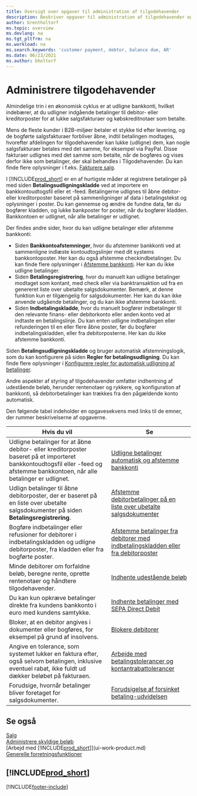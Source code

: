```yaml
---
title: Oversigt over opgaver til administration af tilgodehavender
description: Beskriver opgaver til administration af tilgodehavender og udligning af betalinger til debitor- eller kreditorposter.
author: brentholtorf
ms.topic: overview
ms.devlang: na
ms.tgt_pltfrm: na
ms.workload: na
ms.search.keywords: 'customer payment, debtor, balance due, AR'
ms.date: 06/23/2021
ms.author: bholtorf
---
```

# Administrere tilgodehavender

Almindelige trin i en økonomisk cyklus er at udligne bankkonti, hvilket indebærer, at du udligner indgående betalinger til debitor- eller kreditorposter for at lukke salgsfakturaer og købskreditnotaer som betalte.

Mens de fleste kunder i B2B-miljøer betaler et stykke tid efter levering, og de bogførte salgsfakturaer forbliver åbne, indtil betalingen modtages, hvorefter afdelingen for tilgodehavender kan lukke (udligne) dem, kan nogle salgsfakturaer betales med det samme, for eksempel via PayPal. Disse fakturaer udlignes med det samme som betalte, når de bogføres og vises derfor ikke som betalinger, der skal behandles i Tilgodehavender. Du kan finde flere oplysninger i f.eks. [Fakturere salg](sales-how-invoice-sales.md).  

I [!INCLUDE[prod_short](includes/prod_short.md)] er en af hurtigste måder at registrere betalinger på med siden **Betalingsudligningskladde** ved at importere en bankkontoudtogsfil eller et -feed. Betalingerne udlignes til åbne debitor- eller kreditorposter baseret på sammenligninger af data i betalingstekst og oplysninger i poster. Du kan gennemse og ændre de fundne data, før du bogfører kladden, og lukke bankposter for poster, når du bogfører kladden. Bankkontoen er udlignet, når alle betalinger er udlignet.

Der findes andre sider, hvor du kan udligne betalinger eller afstemme bankkonti:

* Siden **Bankkontoafstemninger**, hvor du afstemmer bankkonti ved at sammenligne indlæste kontoudtogslinjer med dit systems bankkontoposter. Her kan du også afstemme checkindbetalinger. Du kan finde flere oplysninger i [Afstemme bankkonti](bank-how-reconcile-bank-accounts-separately.md). Her kan du ikke udligne betalinger.
* Siden **Betalingsregistrering**, hvor du manuelt kan udligne betalinger modtaget som kontant, med check eller via banktransaktion ud fra en genereret liste over ubetalte salgsdokumenter. Bemærk, at denne funktion kun er tilgængelig for salgsdokumenter. Her kan du kan ikke anvende udgående betalinger, og du kan ikke afstemme bankkonti.
* Siden **Indbetalingskladde**, hvor du manuelt bogfører indbetalinger til den relevante finans- eller debitorkonto eller anden konto ved at indtaste en betalingslinje. Du kan enten udligne indbetalingen eller refunderingen til en eller flere åbne poster, før du bogfører indbetalingskladden, eller fra debitorposterne. Her kan du ikke afstemme bankkonti.

Siden **Betalingsudligningskladde** og bruger automatisk afstemningslogik, som du kan konfigurere på siden **Regler for betalingsudligning**. Du kan finde flere oplysninger i [Konfigurere regler for automatisk udligning af betalinger](receivables-how-set-up-payment-application-rules.md).  

Andre aspekter af styring af tilgodehavender omfatter indhentning af udestående beløb, herunder rentenotaer og rykkere, og konfiguration af bankkonti, så debitorbetalinger kan trækkes fra den pågældende konto automatisk.

Den følgende tabel indeholder en opgavesekvens med links til de emner, der rummer beskrivelserne af opgaverne.  

| Hvis du vil | Se |
| --- | --- |
| Udligne betalinger for at åbne debitor- eller kreditorposter baseret på et importeret bankkontoudtogsfil eller -feed og afstemme bankkontoen, når alle betalinger er udlignet. |[Udligne betalinger automatisk og afstemme bankkonti](receivables-apply-payments-auto-reconcile-bank-accounts.md) |
| Udlign betalinger til åbne debitorposter, der er baseret på en liste over ubetalte salgsdokumenter på siden **Betalingsregistrering**. |[Afstemme debitorbetalinger på en liste over ubetalte salgsdokumenter](receivables-how-reconcile-customer-payments-list-unpaid-sales-documents.md) |
| Bogføre indbetalinger eller refusioner for debitorer i indbetalingskladden og udligne debitorposter, fra kladden eller fra bogførte poster. |[Afstemme betalinger fra debitorer med indbetalingskladden eller fra debitorposter](receivables-how-apply-sales-transactions-manually.md) |
| Minde debitorer om forfaldne beløb, beregne rente, oprette rentenotaer og håndtere tilgodehavender. |[Indhente udestående beløb](receivables-collect-outstanding-balances.md) |
|Du kan kun opkræve betalinger direkte fra kundens bankkonto i euro med kundens samtykke.|[Indhente betalinger med SEPA Direct Debit](finance-collect-payments-with-sepa-direct-debit.md)|
|Bloker, at en debitor angives i dokumenter eller bogføres, for eksempel på grund af insolvens.|[Blokere debitorer](receivables-how-block-customers.md)|
|Angive en tolerance, som systemet lukker en faktura efter, også selvom betalingen, inklusive eventuel rabat, ikke fuldt ud dækker beløbet på fakturaen.|[Arbejde med betalingstolerancer og kontantrabattolerancer](finance-payment-tolerance-and-payment-discount-tolerance.md)|
| Forudsige, hvornår betalinger bliver foretaget for salgsdokumenter. | [Forudsigelse af forsinket betaling-udvidelsen](ui-extensions-late-payment-prediction.md) |

## Se også
[Salg](sales-manage-sales.md)  
[Administrere skyldige beløb](payables-manage-payables.md)  
[Arbejd med [!INCLUDE[prod_short](includes/prod_short.md)]](ui-work-product.md)  
[Generelle forretningsfunktioner](ui-across-business-areas.md)

## [!INCLUDE[prod_short](includes/free_trial_md.md)]  


[!INCLUDE[footer-include](includes/footer-banner.md)]
